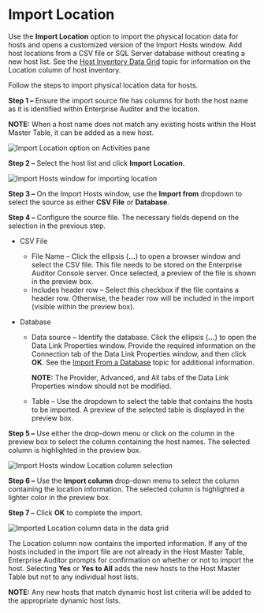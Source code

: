 # Import Location

Use the **Import Location** option to import the physical location data for hosts and opens a
customized version of the Import Hosts window. Add host locations from a CSV file or SQL Server
database without creating a new host list. See the
[Host Inventory Data Grid](/docs/accessanalyzer/11.6/admin/hostmanagement/datagrid.md)
topic for information on the Location column of host inventory.

Follow the steps to import physical location data for hosts.

**Step 1 –** Ensure the import source file has columns for both the host name as it is identified
within Enterprise Auditor and the location.

**NOTE:** When a host name does not match any existing hosts within the Host Master Table, it can be
added as a new host.

![Import Location option on Activities pane](/img/product_docs/accessanalyzer/11.6/accessanalyzer/admin/hostmanagement/actions/importlocation.webp)

**Step 2 –** Select the host list and click **Import Location**.

![Import Hosts window for importing location](/img/product_docs/accessanalyzer/11.6/accessanalyzer/admin/hostmanagement/actions/importlocationwindow.webp)

**Step 3 –** On the Import Hosts window, use the **Import from** dropdown to select the source as
either **CSV File** or **Database**.

**Step 4 –** Configure the source file. The necessary fields depend on the selection in the previous
step.

- CSV File

    - File Name – Click the ellipsis (**…**) to open a browser window and select the CSV file. This
      file needs to be stored on the Enterprise Auditor Console server. Once selected, a preview of
      the file is shown in the preview box.
    - Includes header row – Select this checkbox if the file contains a header row. Otherwise, the
      header row will be included in the import (visible within the preview box).

- Database

    - Data source – Identify the database. Click the ellipsis (**…**) to open the Data Link
      Properties window. Provide the required information on the Connection tab of the Data Link
      Properties window, and then click **OK**. See the
      [Import From a Database](/docs/accessanalyzer/11.6/admin/hostdiscovery/wizard/database.md)
      topic for additional information.

        **NOTE:** The Provider, Advanced, and All tabs of the Data Link Properties window should not
        be modified.

    - Table – Use the dropdown to select the table that contains the hosts to be imported. A preview
      of the selected table is displayed in the preview box.

**Step 5 –** Use either the drop-down menu or click on the column in the preview box to select the
column containing the host names. The selected column is highlighted in the preview box.

![Import Hosts window Location column selection](/img/product_docs/accessanalyzer/11.6/accessanalyzer/admin/hostmanagement/actions/importlocationcsv.webp)

**Step 6 –** Use the **Import column** drop-down menu to select the column containing the location
information. The selected column is highlighted a lighter color in the preview box.

**Step 7 –** Click **OK** to complete the import.

![Imported Location column data in the data grid](/img/product_docs/accessanalyzer/11.6/accessanalyzer/admin/hostmanagement/actions/importlocationcomplete.webp)

The Location column now contains the imported information. If any of the hosts included in the
import file are not already in the Host Master Table, Enterprise Auditor prompts for confirmation on
whether or not to import the host. Selecting **Yes** or **Yes to All** adds the new hosts to the
Host Master Table but not to any individual host lists.

**NOTE:** Any new hosts that match dynamic host list criteria will be added to the appropriate
dynamic host lists.
